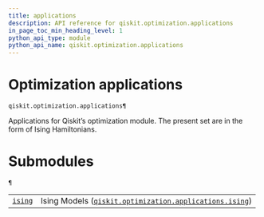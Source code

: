 ```yaml
---
title: applications
description: API reference for qiskit.optimization.applications
in_page_toc_min_heading_level: 1
python_api_type: module
python_api_name: qiskit.optimization.applications
---
```


<span id="module-qiskit.optimization.applications" />

<span id="qiskit-optimization-applications" />

<span id="optimization-applications-qiskit-optimization-applications" />

# Optimization applications

<span id="module-qiskit.optimization.applications" />

`qiskit.optimization.applications¶`

Applications for Qiskit’s optimization module. The present set are in the form of Ising Hamiltonians.

# Submodules

<span id="module-qiskit.optimization.applications" />

`¶`

|                                                                                                                                          |                                                                                                                                                                                          |
| ---------------------------------------------------------------------------------------------------------------------------------------- | ---------------------------------------------------------------------------------------------------------------------------------------------------------------------------------------- |
| [`ising`](qiskit.optimization.applications.ising#module-qiskit.optimization.applications.ising "qiskit.optimization.applications.ising") | Ising Models ([`qiskit.optimization.applications.ising`](qiskit.optimization.applications.ising#module-qiskit.optimization.applications.ising "qiskit.optimization.applications.ising")) |

